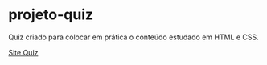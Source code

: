# projeto-quiz
Quiz criado para colocar em prática o conteúdo estudado em HTML e CSS.

[Site Quiz](https://marianemoraisf.github.io/projeto-quiz/)
